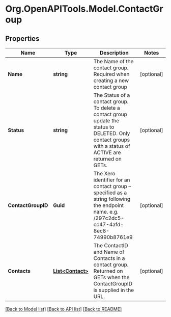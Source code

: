 # Org.OpenAPITools.Model.ContactGroup

## Properties

Name | Type | Description | Notes
------------ | ------------- | ------------- | -------------
**Name** | **string** | The Name of the contact group. Required when creating a new contact  group | [optional] 
**Status** | **string** | The Status of a contact group. To delete a contact group update the status to DELETED. Only contact groups with a status of ACTIVE are returned on GETs. | [optional] 
**ContactGroupID** | **Guid** | The Xero identifier for an contact group – specified as a string following the endpoint name. e.g. /297c2dc5-cc47-4afd-8ec8-74990b8761e9 | [optional] 
**Contacts** | [**List&lt;Contact&gt;**](Contact.md) | The ContactID and Name of Contacts in a contact group. Returned on GETs when the ContactGroupID is supplied in the URL. | [optional] 

[[Back to Model list]](../README.md#documentation-for-models) [[Back to API list]](../README.md#documentation-for-api-endpoints) [[Back to README]](../README.md)

